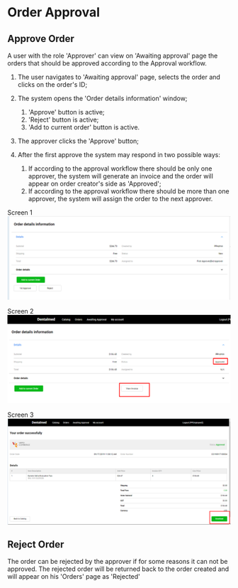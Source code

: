 # Order Approval

## Approve Order

A user with the role 'Approver' can view on 'Awaiting approval' page the orders that should be approved according to the Approval workflow.

1. The user navigates to 'Awaiting approval' page, selects the order and clicks on the order's ID;
1. The system opens the 'Order details information' window;

   1. 'Approve' button is active;
   1. 'Reject' button is active;
   1. 'Add to current order' button is active.
1. The approver clicks the 'Approve' button;
1. After the first approve the system may respond in two possible ways:

   1. If according to the approval workflow there should be only one approver, the system will generate an invoice and the order will appear on order creator's side as 'Approved';
   1. If according to the approval workflow there should be more than one approver, the system will assign the order to the next approver.

Screen 1
![Approve order](media/screen-first-tapprove.png)

Screen 2
![Invoice Generated](media/screen-invoice-generated.png)

Screen 3
![Invoice](media/screen-invoice.png)

## Reject Order

The order can be rejected by the approver if for some reasons it can not be approved. The rejected order will be returned back to the order created and will appear on his 'Orders' page as 'Rejected'
